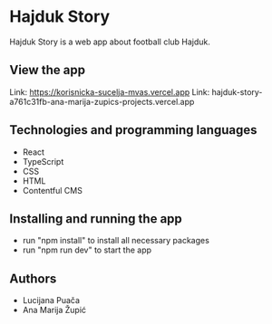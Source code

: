 # Hajduk Story
Hajduk Story is a web app about football club Hajduk. 
## View the app
Link: https://korisnicka-sucelja-mvas.vercel.app
Link: hajduk-story-a761c31fb-ana-marija-zupics-projects.vercel.app
## Technologies and programming languages
- React
- TypeScript
- CSS
- HTML
- Contentful CMS
## Installing and running the app
- run "npm install" to install all necessary packages
- run "npm run dev" to start the app
## Authors
- Lucijana Puača
- Ana Marija Župić


